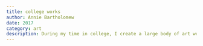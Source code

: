 ```yaml
---
title: college works
author: Annie Bartholomew
date: 2017
category: art
description: During my time in college, I create a large body of art work, using sculpture + drawing as my main modes of creating. Textiles feature heavily in my work, particularly knitting + embroidery, in a range of scales from intensively intimate to large and immersive.
---
```


